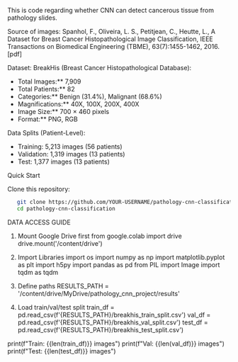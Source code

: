 This is code regarding whether CNN can detect cancerous tissue from pathology slides.

Source of images: Spanhol, F., Oliveira, L. S., Petitjean, C., Heutte, L., A Dataset for Breast Cancer Histopathological Image Classification, IEEE Transactions on Biomedical Engineering (TBME), 63(7):1455-1462, 2016. [pdf]

Dataset: BreakHis (Breast Cancer Histopathological Database): 
- Total Images:** 7,909
- Total Patients:** 82
- Categories:** Benign (31.4%), Malignant (68.6%)
- Magnifications:** 40X, 100X, 200X, 400X
- Image Size:** 700 × 460 pixels
- Format:** PNG, RGB

Data Splits (Patient-Level): 
- Training: 5,213 images (56 patients)
- Validation: 1,319 images (13 patients)
- Test: 1,377 images (13 patients)

Quick Start

Clone this repository:
```bash
   git clone https://github.com/YOUR-USERNAME/pathology-cnn-classification.git
   cd pathology-cnn-classification
```

DATA ACCESS GUIDE

1. Mount Google Drive first
from google.colab import drive
drive.mount('/content/drive')

2. Import Libraries
import os
import numpy as np
import matplotlib.pyplot as plt
import h5py
import pandas as pd
from PIL import Image
import tqdm as tqdm

3. Define paths
RESULTS_PATH = '/content/drive/MyDrive/pathology_cnn_project/results'

4. Load train/val/test split
train_df = pd.read_csv(f'{RESULTS_PATH}/breakhis_train_split.csv')
val_df = pd.read_csv(f'{RESULTS_PATH}/breakhis_val_split.csv')
test_df = pd.read_csv(f'{RESULTS_PATH}/breakhis_test_split.csv')

print(f"Train: {{len(train_df)}} images")
print(f"Val: {{len(val_df)}} images")
print(f"Test: {{len(test_df)}} images")
